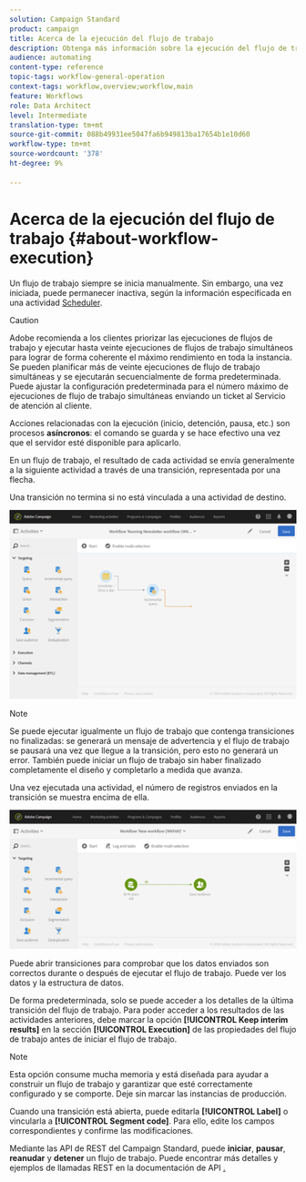 ```yaml
---
solution: Campaign Standard
product: campaign
title: Acerca de la ejecución del flujo de trabajo
description: Obtenga más información sobre la ejecución del flujo de trabajo.
audience: automating
content-type: reference
topic-tags: workflow-general-operation
context-tags: workflow,overview;workflow,main
feature: Workflows
role: Data Architect
level: Intermediate
translation-type: tm+mt
source-git-commit: 088b49931ee5047fa6b949813ba17654b1e10d60
workflow-type: tm+mt
source-wordcount: '378'
ht-degree: 9%

---
```



# Acerca de la ejecución del flujo de trabajo {#about-workflow-execution}

Un flujo de trabajo siempre se inicia manualmente. Sin embargo, una vez iniciada, puede permanecer inactiva, según la información especificada en una actividad [Scheduler](../../automating/using/scheduler.md).

>[!CAUTION]
>
> Adobe recomienda a los clientes priorizar las ejecuciones de flujos de trabajo y ejecutar hasta veinte ejecuciones de flujos de trabajo simultáneos para lograr de forma coherente el máximo rendimiento en toda la instancia. Se pueden planificar más de veinte ejecuciones de flujo de trabajo simultáneas y se ejecutarán secuencialmente de forma predeterminada. Puede ajustar la configuración predeterminada para el número máximo de ejecuciones de flujo de trabajo simultáneas enviando un ticket al Servicio de atención al cliente.

Acciones relacionadas con la ejecución (inicio, detención, pausa, etc.) son procesos **asíncronos**: el comando se guarda y se hace efectivo una vez que el servidor esté disponible para aplicarlo.

En un flujo de trabajo, el resultado de cada actividad se envía generalmente a la siguiente actividad a través de una transición, representada por una flecha.

Una transición no termina si no está vinculada a una actividad de destino.

![](assets/wkf_execution_1.png)

>[!NOTE]
>
>Se puede ejecutar igualmente un flujo de trabajo que contenga transiciones no finalizadas: se generará un mensaje de advertencia y el flujo de trabajo se pausará una vez que llegue a la transición, pero esto no generará un error. También puede iniciar un flujo de trabajo sin haber finalizado completamente el diseño y completarlo a medida que avanza.

Una vez ejecutada una actividad, el número de registros enviados en la transición se muestra encima de ella.

![](assets/wkf_transition_count.png)

Puede abrir transiciones para comprobar que los datos enviados son correctos durante o después de ejecutar el flujo de trabajo. Puede ver los datos y la estructura de datos.

De forma predeterminada, solo se puede acceder a los detalles de la última transición del flujo de trabajo. Para poder acceder a los resultados de las actividades anteriores, debe marcar la opción **[!UICONTROL Keep interim results]** en la sección **[!UICONTROL Execution]** de las propiedades del flujo de trabajo antes de iniciar el flujo de trabajo.

>[!NOTE]
>
>Esta opción consume mucha memoria y está diseñada para ayudar a construir un flujo de trabajo y garantizar que esté correctamente configurado y se comporte. Deje sin marcar las instancias de producción.

Cuando una transición está abierta, puede editarla **[!UICONTROL Label]** o vincularla a **[!UICONTROL Segment code]**. Para ello, edite los campos correspondientes y confirme las modificaciones.

Mediante las API de REST del Campaign Standard, puede **iniciar**, **pausar**, **reanudar** y **detener** un flujo de trabajo. Puede encontrar más detalles y ejemplos de llamadas REST en la documentación de API [.](../../api/using/controlling-a-workflow.md)
